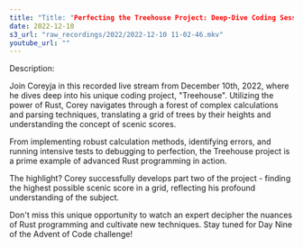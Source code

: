 ```yaml
---
title: "Title: "Perfecting the Treehouse Project: Deep-Dive Coding Session in Rust | Coreyja Live Stream"
date: 2022-12-10
s3_url: "raw_recordings/2022/2022-12-10 11-02-46.mkv"
youtube_url: ""
---
```



Description: 

Join Coreyja in this recorded live stream from December 10th, 2022, where he dives deep into his unique coding project, "Treehouse". Utilizing the power of Rust, Corey navigates through a forest of complex calculations and parsing techniques, translating a grid of trees by their heights and understanding the concept of scenic scores. 

From implementing robust calculation methods, identifying errors, and running intensive tests to debugging to perfection, the Treehouse project is a prime example of advanced Rust programming in action. 

The highlight? Corey successfully develops part two of the project - finding the highest possible scenic score in a grid, reflecting his profound understanding of the subject. 

Don't miss this unique opportunity to watch an expert decipher the nuances of Rust programming and cultivate new techniques. Stay tuned for Day Nine of the Advent of Code challenge!
